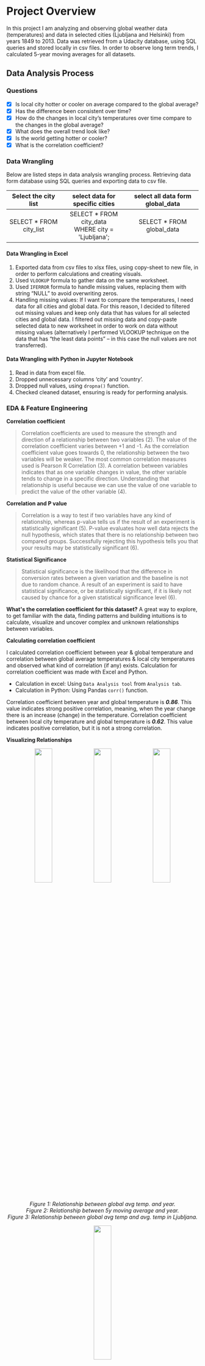 # Project Overview
In this project I am analyzing and observing global weather data (temperatures) and data in selected cities (Ljubljana and Helsinki) from years 1849 to 2013. Data was retrieved from a Udacity database, using SQL queries and stored locally in csv files. In order to observe long term trends, I calculated 5-year moving averages for all datasets.

## Data Analysis Process
### Questions
- [x]	Is local city hotter or cooler on average compared to the global average? 
- [x]	Has the difference been consistent over time?
- [x]	How do the changes in local city’s temperatures over time compare to the changes in the global average?
- [x]	What does the overall trend look like? 
- [x]	Is the world getting hotter or cooler? 
- [x]	What is the correlation coefficient?

### Data Wrangling 
Below are listed steps in data analysis wrangling process.
Retrieving data form database using SQL queries and exporting data to csv file.

Select the city list | select data for specific cities | select all data form global_data
:---: | :---: | :---:
SELECT * FROM city_list | SELECT * FROM city_data<br /> WHERE city = 'Ljubljana'; | SELECT * FROM global_data

#### Data Wrangling in Excel 
1.	Exported data from csv files to xlsx files, using copy-sheet to new file, in order to perform calculations and creating visuals.
2.	Used `VLOOKUP` formula to gather data on the same worksheet.
3.	Used `IFERROR` formula to handle missing values, replacing them with string “NULL” to avoid overwriting zeros.
4.	Handling missing values:
If I want to compare the temperatures, I need data for all cities and global data. For this reason, I decided to filtered out missing values and keep only data that has values for all selected cities and global data. I filtered out missing data and copy-paste selected data to new worksheet in order to work on data without missing values (alternatively I performed VLOOKUP technique on the data that has “the least data points” – in this case the null values are not transferred).

#### Data Wrangling with Python in Jupyter Notebook  
1.	Read in data from excel file.
2.	Dropped unnecessary columns ‘city’ and ‘country’.
3.	Dropped null values, using `dropna()` function.
4.	Checked cleaned dataset, ensuring is ready for performing analysis.

### EDA & Feature Engineering 

**Correlation coefficient**

>Correlation coefficients are used to measure the strength and direction of a relationship between two variables (2). The value of the correlation coefficient varies between +1 and -1. As the correlation coefficient value goes towards 0, the relationship between the two variables will be weaker. The most common correlation measures used is Pearson R Correlation (3). A correlation between variables indicates that as one variable changes in value, the other variable tends to change in a specific direction.  Understanding that relationship is useful because we can use the value of one variable to predict the value of the other variable (4).

**Correlation and P value**
>Correlation is a way to test if two variables have any kind of relationship, whereas p-value tells us if the result of an experiment is statistically significant (5). P-value evaluates how well data rejects the null hypothesis, which states that there is no relationship between two compared groups. Successfully rejecting this hypothesis tells you that your results may be statistically significant (6).

**Statistical Significance**
>Statistical significance is the likelihood that the difference in conversion rates between a given variation and the baseline is not due to random chance. A result of an experiment is said to have statistical significance, or be statistically significant, if it is likely not caused by chance for a given statistical significance level (6).

**What's the correlation coefficient for this dataset?**
A great way to explore, to get familiar with the data, finding patterns and building intuitions is to calculate, visualize and uncover complex and unknown relationships between variables. 

**Calculating correlation coefficient**

I calculated correlation coefficient between year & global temperature and correlation between global average temperatures & local city temperatures and observed what kind of correlation (if any) exists. Calculation for correlation coefficient was made with Excel and Python.

-	Calculation in excel: Using `Data Analysis tool` from `Analysis tab`.
-	Calculation in Python: Using Pandas `corr()` function.

Correlation coefficient between year and global temperature is ***0.86***. This value indicates strong positive correlation, meaning, when the year change there is an increase (change) in the temperature.
Correlation coefficient between local city temperature and global temperature is ***0.62***. This value indicates positive correlation, but it is not a strong correlation.

**Visualizing Relationships**

<p align="center">
<img src="Graphics/ScatterPlot_global-year.png" width="30%" height="30%"> <img src="Graphics/ScatterPlot_LJ-year.png" width="30%" height="30%"> <img src="Graphics/ScatterPlot_global-LJ.png" width="30%" height="30%">
</p>

<p align="center">
<i>Figure 1: Relationship between global avg temp. and year. </i><br />
<i>Figure 2: Relationship between 5y moving average and year.</i><br /> 
<i>Figure 3: Relationship between global avg temp and avg. temp in Ljubljana. </i><br />
</p>

<p align="center">
<img src="Graphics/Coef_Heat_Map.png" width="30%" height="30%">
</p>

<p align="center">
<i>Figure 4: Correlation Coefficient Heat Map.</i>
</p>

**Calculating Moving average**

In general, the moving average smoothens the data and is mostly used with time series data to capture the short-term fluctuations while focusing on longer trends. Besides weather reports moving average is widely used in stock prices, gross domestic products, employment, etc. (1). 

_-	Calculating 5-year moving average in Excel - steps_ <br />
Calculated average for first 5 years, using AVERAGE() function.
Populated the formula for the entire column, by selecting the cell with the formula, moving the mouse to the bottom-left corner and double clicked.<br />
**Formula used:** `=AVERAGE(B2:B6)`

_-	Calculating 5-year moving average in Python – steps_ <br />
Formula for moving average for this project was created with the help of “datacamp website” (1). I used Pandas build in function “rolling window” and chain the function with mean() function. Parameter window was set to 5. Columns were selected with Pandas iloc method.<br />
**Formula used:** `df['LJ_MA_5y'] = df.iloc[:,1].rolling(window=5).mean()`

### Observations, Answering Questions & Drawing Conclusions 

**-	Is local city hotter or colder on average compared to the global average?**<br />
_Observation from the chart:_ <br />
From the line charts (Figure 5, Figure 6, Figure 7, Figure 8) I can observe that local city Ljubljana is hotter than global average, while local city Helsinki is cooler than global average. However, the temperatures are rising in both cities and so do global average temperatures.

_Observation from descriptive statistics:_ <br />
From descriptive statistics I can observe that Ljubljana is 1.02°C hotter and Helsinki is 4.10 °C cooler than global average.

<p align="center">
<img src="Graphics/Descriptive_Statistics.PNG" width="30%" height="30%">
</p>

<p align="center">
<i>Figure 5: Descriptive Statistics for Average global Temperature and Average Temperatures in Ljubljana and Helsinki.</i>
</p>

**-	How do changes in your city’s temperature over time compare to the changes in the global average?**
From the line charts (Figure 6, Figure 7, Figure 8, Figure 9) I can observe that temperature trend in local cities globally is similar – the temperatures are rising. However, the fluctuation of temperatures in local cities is more obvious than for global average temperatures. 

**-	What does the overall trend look like? Is the world getting hotter or cooler?**
In the line chart (Figure 6) I plotted a trend line for the global average and I can see that overall positive trend, meaning that temperatures are rising and the world’s getting hotter. I can see the same pattern from the line chart (Figure 7). City with cooler temperatures than global average is also getting hotter. 

**-	Has the trend been consistent over the last few hundred years? Has the difference been consistent over time?**
The temperatures are not consistent over time. Although, the overall trend is positive, I can see fluctuation over the years from line charts Figure 6, Figure 7, Figure 8, Figure 9. From scatter plots (Figure 1 and Figure 2) we can see almost exponential rise of the temperature in the last 25 years.

### Communication & Visualizations

What were key considerations when deciding how to visualize the trends?<br />
o	Choosing the right chart type: line chart is best choice for continuous data, scatter plots are best to show correlation between two variables.<br />
o	Ensuring that visualizations clearly communicate findings, without extra explanation.<br />
o	Ensuring charts have all components (labels, titles, legends).<br />
o	Other visual components (colors, x and y axis intervals)

**VISUALIZATIONS – IN EXCEL**

<p align="center">
<img src="Graphics/Excel01.png" width="35%" height="35%"> <img src="Graphics/Excel02.png" width="43%" height="43%">
</p>

<p align="center">
<i>Figure 6 & &: 5-year Moving Average Trend for Global and Local Cities Temperatures.</i>
</p>


**VISUALIZATIONS – WITH PYTHON IN JUPYTER NOTEBOOK**

<p align="center">
<img src="Graphics/Aveg_Temp_5year_MA_2cities.png" width="40%" height="40%"> <img src="Graphics/Aveg_Temp_5year_MA_3cities.png" width="40%" height="40%">
</p>

<p align="center">
<i>Figure 9 & 10: 5-year Moving Average Trend for Global and Local Cities Temperatures.</i>
</p>


### References

(1) Sharma, Aditya. “Moving Averages in pandas.” DataCamp. 24. June 2019. Web. 23. March 2021 https://www.datacamp.com/community/tutorials/moving-averages-in-pandas</i><br />
(2) “Correlation Coeficient: Simple Definition, Formula, Easy Steps.” Statistics How To. n.p. Web. 23. March 2019 https://www.statisticshowto.com/probability-and-statistics/correlation-coefficient-formula/</i><br />
(3) Magiya, Joseph. “Pearson Coefficient of Correlation Explained.” Towards Data Science. 26. May 2019. Web. 23. March 2021 https://towardsdatascience.com/pearson-coefficient-of-correlation-explained-369991d93404</i><br />
(4) Frost, Jim. “Interpreting Correlation Coefficients.” Statistics by Jim. n.p. Web. 23. March 2021 https://statisticsbyjim.com/basics/correlations/</i><br />
(5) “Correlation and P value.” The Data School by Chartio. 22. March 2021. Web. 23. March 2021 https://dataschool.com/fundamentals-of-analysis/correlation-and-p-value/</i><br />
(6) “Statistical Significance.” Optimozely. n.p. Web. 23. March 2021 
https://www.optimizely.com/optimization-glossary/statistical-significance/#:~:text=Statistical%20Significance%20Definition&text=A%20result%20of%20an%20experiment,a%20given%20statistical%20significance%20level.&text=It%20also%20means%20that%20there,that%20you%20could%20be%20wrong.</i><br />

### Other Supportive Articles

Magiya, Joseph. “Pearson Coefficient of Correlation with Python.” Levelup.Gitconnected. 14. April 2019. Web. 23. March 2021
https://levelup.gitconnected.com/pearson-coefficient-of-correlation-using-pandas-ca68ce678c04
